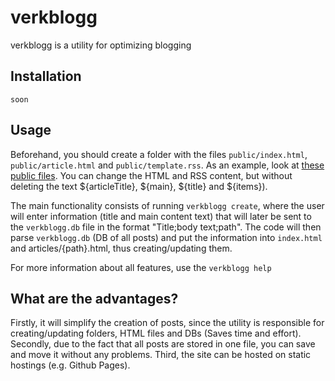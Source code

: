 # verkblogg

verkblogg is a utility for optimizing blogging

## Installation

```
soon
```

## Usage

Beforehand, you should create a folder with the files `public/index.html`, `public/article.html` and `public/template.rss`. As an example, look at [these public files](https://github.com/rendick/verkblogg/tree/main/public). You can change the HTML and RSS content, but without deleting the text ${articleTitle}, ${main}, ${title} and ${items}).

The main functionality consists of running `verkblogg create`, where the user will enter information (title and main content text) that will later be sent to the `verkblogg.db` file in the format "Title;body text;path". The code will then parse `verkblogg.db` (DB of all posts) and put the information into `index.html` and articles/{path}.html, thus creating/updating them.

For more information about all features, use the `verkblogg help`

## What are the advantages?

Firstly, it will simplify the creation of posts, since the utility is responsible for creating/updating folders, HTML files and DBs (Saves time and effort). Secondly, due to the fact that all posts are stored in one file, you can save and move it without any problems. Third, the site can be hosted on static hostings (e.g. Github Pages).
